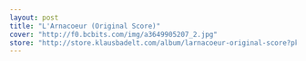 ```yaml
---
layout: post
title: "L'Arnacoeur (Original Score)"
cover: "http://f0.bcbits.com/img/a3649905207_2.jpg"
store: "http://store.klausbadelt.com/album/larnacoeur-original-score?pk=170"
---
```

